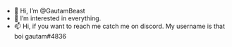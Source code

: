 - 👋 Hi, I’m @GautamBeast
- 👀 I’m interested in everything.
- 📫 Hi, if you want to reach me catch me on discord. My username is that boi gautam#4836

<!---
GautamBeast/GautamBeast is a ✨ special ✨ repository because its `README.md` (this file) appears on your GitHub profile.
You can click the Preview link to take a look at your changes.
--->
